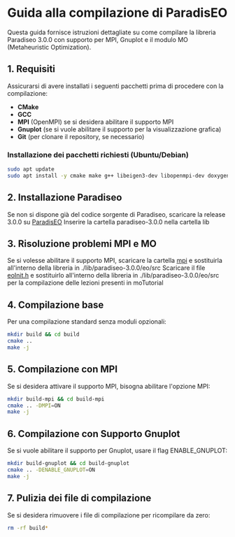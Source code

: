 # Guida alla compilazione di ParadisEO
Questa guida fornisce istruzioni dettagliate su come compilare la libreria Paradiseo 3.0.0 con supporto per MPI, Gnuplot e il modulo MO (Metaheuristic Optimization).

## 1. Requisiti
Assicurarsi di avere installati i seguenti pacchetti prima di procedere con la compilazione:

- **CMake**
- **GCC**
- **MPI** (OpenMPI) se si desidera abilitare il supporto MPI
- **Gnuplot** (se si vuole abilitare il supporto per la visualizzazione grafica)
- **Git** (per clonare il repository, se necessario)

### Installazione dei pacchetti richiesti (Ubuntu/Debian)

```sh
sudo apt update
sudo apt install -y cmake make g++ libeigen3-dev libopenmpi-dev doxygen graphviz libgnuplot-iostream-dev git
```

## 2. Installazione Paradiseo
Se non si dispone già del codice sorgente di Paradiseo, scaricare la release 3.0.0 su [ParadisEO](https://github.com/nojhan/paradiseo/releases/tag/v3.0.0)
Inserire la cartella paradiseo-3.0.0 nella cartella lib

## 3. Risoluzione problemi MPI e MO
Se si volesse abilitare il supporto MPI, scaricare la cartella [mpi](https://github.com/Alessandro624/paradiseo/tree/master/eo/src/mpi) e sostituirla all'interno della libreria in ./lib/paradiseo-3.0.0/eo/src
Scaricare il file [eoInit.h](https://github.com/Alessandro624/paradiseo/blob/master/eo/src/eoInit.h) e sostituirlo all'interno della libreria in ./lib/paradiseo-3.0.0/eo/src per la compilazione delle lezioni presenti in moTutorial

## 4. Compilazione base
Per una compilazione standard senza moduli opzionali:
```sh
mkdir build && cd build
cmake ..
make -j
```

## 5. Compilazione con MPI
Se si desidera attivare il supporto MPI, bisogna abilitare l'opzione MPI:
```sh
mkdir build-mpi && cd build-mpi
cmake .. -DMPI=ON
make -j
```

## 6. Compilazione con Supporto Gnuplot
Se si vuole abilitare il supporto per Gnuplot, usare il flag ENABLE_GNUPLOT:
```sh
mkdir build-gnuplot && cd build-gnuplot
cmake .. -DENABLE_GNUPLOT=ON
make -j
```

## 7. Pulizia dei file di compilazione
Se si desidera rimuovere i file di compilazione per ricompilare da zero:
```sh
rm -rf build*
```

